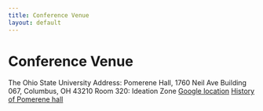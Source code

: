 ```yaml
---
title: Conference Venue
layout: default
---
```


# Conference Venue

The Ohio State University
Address: Pomerene Hall, 1760 Neil Ave Building 067, Columbus, OH 43210
Room 320: Ideation Zone
[Google location](https://maps.app.goo.gl/Ccq9ZioBCpi1tjju9)
[History of Pomerene hall](https://history-of-art.osu.edu/about-department/pomerene-hall)

